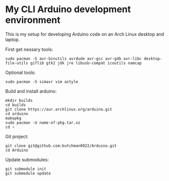 # My CLI Arduino development environment

This is my setup for developing Arduino code on an Arch Linux desktop and laptop. 

First get nessary tools:

    sudo pacman -S avr-binutils avrdude avr-gcc avr-gdb avr-libc desktop-file-utils giflib gtk2 jdk jre libusb-compat icoutils namcap

Optional tools:

    sudo pacman -S simavr vim astyle

Build and install arduino:

    mkdir builds
    cd builds
    git clone https://aur.archlinux.org/arduino.git
    cd arduino
    makepkg
    sudo pacman -U name-of-pkg.tar.xz
    cd ~

Git project:

    git clone git@github.com:butchman0922/Arduino.git
    cd Arduino

Update submodules:

    git submodule init
    git submodule update
